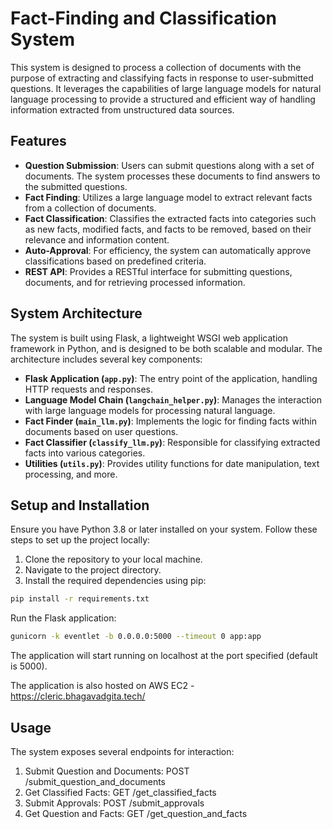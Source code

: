 # Fact-Finding and Classification System

This system is designed to process a collection of documents with the purpose of extracting and classifying facts in response to user-submitted questions. It leverages the capabilities of large language models for natural language processing to provide a structured and efficient way of handling information extracted from unstructured data sources.

## Features

- **Question Submission**: Users can submit questions along with a set of documents. The system processes these documents to find answers to the submitted questions.
- **Fact Finding**: Utilizes a large language model to extract relevant facts from a collection of documents.
- **Fact Classification**: Classifies the extracted facts into categories such as new facts, modified facts, and facts to be removed, based on their relevance and information content.
- **Auto-Approval**: For efficiency, the system can automatically approve classifications based on predefined criteria.
- **REST API**: Provides a RESTful interface for submitting questions, documents, and for retrieving processed information.

## System Architecture

The system is built using Flask, a lightweight WSGI web application framework in Python, and is designed to be both scalable and modular. The architecture includes several key components:

- **Flask Application (`app.py`)**: The entry point of the application, handling HTTP requests and responses.
- **Language Model Chain (`langchain_helper.py`)**: Manages the interaction with large language models for processing natural language.
- **Fact Finder (`main_llm.py`)**: Implements the logic for finding facts within documents based on user questions.
- **Fact Classifier (`classify_llm.py`)**: Responsible for classifying extracted facts into various categories.
- **Utilities (`utils.py`)**: Provides utility functions for date manipulation, text processing, and more.

## Setup and Installation

Ensure you have Python 3.8 or later installed on your system. Follow these steps to set up the project locally:

1. Clone the repository to your local machine.
2. Navigate to the project directory.
3. Install the required dependencies using pip:

```bash
pip install -r requirements.txt
```

Run the Flask application:

```bash
gunicorn -k eventlet -b 0.0.0.0:5000 --timeout 0 app:app
```

The application will start running on localhost at the port specified (default is 5000).

The application is also hosted on AWS EC2 - https://cleric.bhagavadgita.tech/

## Usage
The system exposes several endpoints for interaction:

1. Submit Question and Documents: POST /submit_question_and_documents
2. Get Classified Facts: GET /get_classified_facts
3. Submit Approvals: POST /submit_approvals
4. Get Question and Facts: GET /get_question_and_facts


